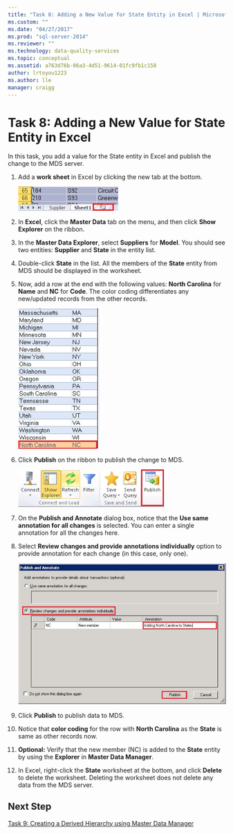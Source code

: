 ```yaml
---
title: "Task 8: Adding a New Value for State Entity in Excel | Microsoft Docs"
ms.custom: ""
ms.date: "04/27/2017"
ms.prod: "sql-server-2014"
ms.reviewer: ""
ms.technology: data-quality-services
ms.topic: conceptual
ms.assetid: a763d76b-06a3-4d51-9614-01fc9fb1c158
author: lrtoyou1223
ms.author: lle
manager: craigg
---
```

# Task 8: Adding a New Value for State Entity in Excel
  In this task, you add a value for the State entity in Excel and publish the change to the MDS server.  
  
1.  Add a **work sheet** in Excel by clicking the new tab at the bottom.  
  
     ![Excel - New Worksheet Tab](../../2014/tutorials/media/et-addinganewvalueforstateentityinexcel-01.jpg "Excel - New Worksheet Tab")  
  
2.  In **Excel**, click the **Master Data** tab on the menu, and then click **Show Explorer** on the ribbon.  
  
3.  In the **Master Data Explorer**, select **Suppliers** for **Model**. You should see two entities: **Supplier** and **State** in the entity list.  
  
4.  Double-click **State** in the list. All the members of the **State** entity from MDS should be displayed in the worksheet.  
  
5.  Now, add a row at the end with the following values: **North Carolina** for **Name** and **NC** for **Code**. The color coding differentiates any new/updated records from the other records.  
  
     ![Excel - Add North Carolina to States](../../2014/tutorials/media/et-addinganewvalueforstateentityinexcel-02.jpg "Excel - Add North Carolina to States")  
  
6.  Click **Publish** on the ribbon to publish the change to MDS.  
  
     ![Excel - Publish Button on Master Data Tab](../../2014/tutorials/media/et-addinganewvalueforstateentityinexcel-03.jpg "Excel - Publish Button on Master Data Tab")  
  
7.  On the **Publish and Annotate** dialog box, notice that the **Use same annotation for all changes** is selected. You can enter a single annotation for all the changes here.  
  
8.  Select **Review changes and provide annotations individually** option to provide annotation for each change (in this case, only one).  
  
     ![Excel - Publish and Annotate Dialog Box](../../2014/tutorials/media/et-addinganewvalueforstateentityinexcel-04.jpg "Excel - Publish and Annotate Dialog Box")  
  
9. Click **Publish** to publish data to MDS.  
  
10. Notice that **color coding** for the row with **North Carolina** as the **State** is same as other records now.  
  
11. **Optional:** Verify that the new member (NC) is added to the **State** entity by using the **Explorer** in **Master Data Manager**.  
  
12. In Excel, right-click the **State** worksheet at the bottom, and click **Delete** to delete the worksheet. Deleting the worksheet does not delete any data from the MDS server.  
  
## Next Step  
 [Task 9: Creating a Derived Hierarchy using Master Data Manager](../../2014/tutorials/task-9-creating-a-derived-hierarchy-using-master-data-manager.md)  
  
  
